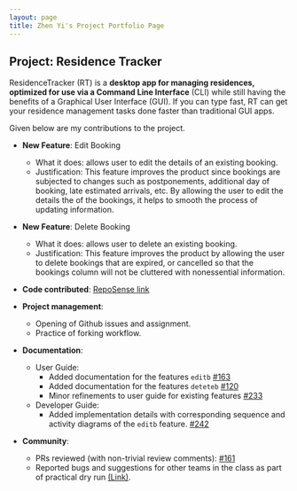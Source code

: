 ```yaml
---
layout: page
title: Zhen Yi's Project Portfolio Page
---
```


## Project: Residence Tracker

ResidenceTracker (RT) is a **desktop app for managing residences, optimized for use via a Command Line Interface** (CLI) while still having the benefits of a Graphical User Interface (GUI). If you can type fast, RT can get your residence management tasks done faster than traditional GUI apps.

Given below are my contributions to the project.

* **New Feature**: Edit Booking
  * What it does: allows user to edit the details of an existing booking.
  * Justification: This feature improves the product since bookings are subjected to changes such as postponements, additional day of booking, late estimated arrivals, etc. By
  allowing the user to edit the details the of the bookings, it helps to smooth the process of updating information. 

* **New Feature**: Delete Booking
   * What it does: allows user to delete an existing booking.
   * Justification: This feature improves the product by allowing the user to delete bookings that are expired, or cancelled so that the bookings column will not be cluttered with nonessential information.

* **Code contributed**: [RepoSense link](https://nus-cs2103-ay2021s2.github.io/tp-dashboard/?search=awzhenyi&sort=groupTitle&sortWithin=title&timeframe=commit&mergegroup=&groupSelect=groupByRepos&breakdown=true&checkedFileTypes=docs~functional-code~test-code~other&since=2021-02-19&tabOpen=true&tabType=authorship&tabAuthor=awzhenyi&tabRepo=AY2021S2-CS2103-T16-3%2Ftp%5Bmaster%5D&authorshipIsMergeGroup=false&authorshipFileTypes=docs~functional-code~test-code&authorshipIsBinaryFileTypeChecked=false)

* **Project management**:
  * Opening of Github issues and assignment.
  * Practice of forking workflow.

* **Documentation**:
  * User Guide:
    * Added documentation for the features `editb` [\#163](https://github.com/AY2021S2-CS2103-T16-3/tp/pull/163)
    * Added documentation for the features `deteteb` [\#120](https://github.com/AY2021S2-CS2103-T16-3/tp/pull/120/)
    * Minor refinements to user guide for existing features [\#233](https://github.com/AY2021S2-CS2103-T16-3/tp/pull/233)
  * Developer Guide:
    * Added implementation details with corresponding sequence and activity diagrams of the `editb` feature. [\#242](https://github.com/AY2021S2-CS2103-T16-3/tp/pull/242)

* **Community**:
  * PRs reviewed (with non-trivial review comments): [\#161](https://github.com/AY2021S2-CS2103-T16-3/tp/pull/161)
  * Reported bugs and suggestions for other teams in the class as part of practical dry run [(Link)](https://github.com/awzhenyi/ped/issues).

